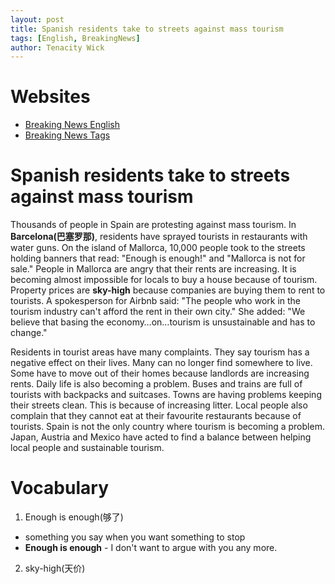 ```yaml
---
layout: post
title: Spanish residents take to streets against mass tourism 
tags: [English, BreakingNews]
author: Tenacity Wick
---
```


# Websites

- [Breaking News English](https://breakingnewsenglish.com/)
- [Breaking News Tags](https://zhouqiang19980220.github.io/tags/#books)

# Spanish residents take to streets against mass tourism 

Thousands of people in Spain are protesting against mass tourism. In **Barcelona(巴塞罗那)**, residents have sprayed tourists in restaurants with water guns. On the island of Mallorca, 10,000 people took to the streets holding banners that read: "Enough is enough!" and "Mallorca is not for sale." People in Mallorca are angry that their rents are increasing. It is becoming almost impossible for locals to buy a house because of tourism. Property prices are **sky-high** because companies are buying them to rent to tourists. A spokesperson for Airbnb said: "The people who work in the tourism industry can't afford the rent in their own city." She added: "We believe that basing the economy…on…tourism is unsustainable and has to change."

Residents in tourist areas have many complaints. They say tourism has a negative effect on their lives. Many can no longer find somewhere to live. Some have to move out of their homes because landlords are increasing rents. Daily life is also becoming a problem. Buses and trains are full of tourists with backpacks and suitcases. Towns are having problems keeping their streets clean. This is because of increasing litter. Local people also complain that they cannot eat at their favourite restaurants because of tourists. Spain is not the only country where tourism is becoming a problem. Japan, Austria and Mexico have acted to find a balance between helping local people and sustainable tourism.

# Vocabulary

1. Enough is enough(够了)
- something you say when you want something to stop
- **Enough is enough** - I don't want to argue with you any more.
2. sky-high(天价)

